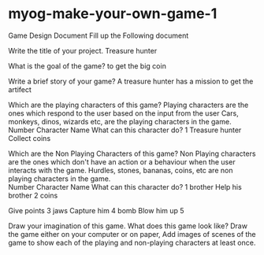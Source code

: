 # myog-make-your-own-game-1
Game Design Document
Fill up the Following document 





Write the title of your project.
Treasure hunter



What is the goal of the game? 
to get the big coin



Write a brief story of your game?
A treasure hunter has a mission to get the artifect








Which are the playing characters of this game? 
Playing characters are the ones which respond to the user based on the input from the user
Cars, monkeys, dinos, wizards etc, are the playing characters in the game.  
Number
Character Name
What can this character do? 
1
Treasure hunter
Collect coins



Which are the Non Playing Characters of this game?
Non Playing characters are the ones which don't have an action or a behaviour when the user interacts with the game.
Hurdles, stones, bananas, coins, etc are non playing characters in the game.   
Number
Character Name
What can this character do? 
1
brother
Help his brother
2
coins


Give points
3
jaws
Capture him
4
bomb
Blow him up
5


Draw your imagination of this game. What does this game look like?
Draw the game either on your computer or on paper, 
Add images of scenes of the game to show each of the playing and non-playing characters at least once.  



